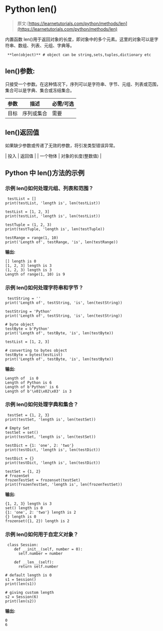 # Python len()

> 原文:[https://learnetutorials.com/python/methods/len](https://learnetutorials.com/python/methods/len)

内置函数 len()用于返回对象的长度，即对象中的多个元素。这里的对象可以是字符串、数组、列表、元组、字典等。

```
 **len(object)** # object can be string,sets,tuples,dictionary etc

```

## len()参数:

只接受一个参数。在这种情况下，序列可以是字符串、字节、元组、列表或范围，集合可以是字典、集合或冻结集合。

| 参数 | 描述 | 必需/可选 |
| --- | --- | --- |
| 目标 | 序列或集合 | 需要 |

## len()返回值

如果缺少参数或传递了无效的参数，将引发类型错误异常。

| 投入 | 返回值 |
| 一个物体 | 对象的长度(整数值) |

## Python 中 len()方法的示例

### 示例 len()如何处理元组、列表和范围？

```
 testList = []
print(testList, 'length is', len(testList))

testList = [1, 2, 3]
print(testList, 'length is', len(testList))

testTuple = (1, 2, 3)
print(testTuple, 'length is', len(testTuple))

testRange = range(1, 10)
print('Length of', testRange, 'is', len(testRange)) 

```

**输出:**

```
[] length is 0
[1, 2, 3] length is 3
(1, 2, 3) length is 3
Length of range(1, 10) is 9 
```

### 示例 len()如何处理字符串和字节？

```
 testString = ''
print('Length of', testString, 'is', len(testString))

testString = 'Python'
print('Length of', testString, 'is', len(testString))

# byte object
testByte = b'Python'
print('Length of', testByte, 'is', len(testByte))

testList = [1, 2, 3]

# converting to bytes object
testByte = bytes(testList)
print('Length of', testByte, 'is', len(testByte)) 

```

**输出:**

```
Length of  is 0
Length of Python is 6
Length of b'Python' is 6
Length of b'\x01\x02\x03' is 3 
```

### 示例 len()如何处理字典和集合？

```
 testSet = {1, 2, 3}
print(testSet, 'length is', len(testSet))

# Empty Set
testSet = set()
print(testSet, 'length is', len(testSet))

testDict = {1: 'one', 2: 'two'}
print(testDict, 'length is', len(testDict))

testDict = {}
print(testDict, 'length is', len(testDict))

testSet = {1, 2}
# frozenSet
frozenTestSet = frozenset(testSet)
print(frozenTestSet, 'length is', len(frozenTestSet)) 

```

**输出:**

```
{1, 2, 3} length is 3
set() length is 0
{1: 'one', 2: 'two'} length is 2
{} length is 0
frozenset({1, 2}) length is 2 
```

### 示例 len()如何用于自定义对象？

```
 class Session:
    def __init__(self, number = 0):
      self.number = number

    def __len__(self):
      return self.number

# default length is 0
s1 = Session()
print(len(s1))

# giving custom length
s2 = Session(6)
print(len(s2)) 

```

**输出:**

```
0
6 
```